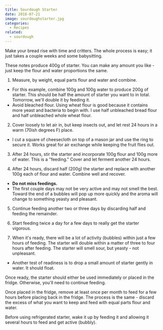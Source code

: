 ```yaml
---
title: Sourdough Starter
date: 2018-07-21
image: sourdoughstarter.jpg
categories:
  - Recipes
related:
  - sourdough
---
```


Make your bread rise with time and critters. The whole process is easy; it just takes a couple weeks and some babysitting.

These notes produce 400g of starter. You can make any amount you like - just keep the flour and water proportions the same.

1. Measure, by weight, equal parts flour and water and combine.

- For this example, combine 100g and 100g water to produce 200g of starter. This should be half the amount of starter you want to in total. Tomorrow, we'll double it by feeding it.
- Avoid bleached flour. Using wheat flour is good because it contains more yeast and bacteria to begin with. I use half unbleached bread flour and half unbleached whole wheat flour.

2. Cover loosely to let air in, but keep insects out, and let rest 24 hours in a warm (70ish degrees F) place.

- I cut a square of cheesecloth on top of a mason jar and use the ring to secure it. Works great for air exchange while keeping the fruit flies out.

3. After 24 hours, stir the starter and incorporate 100g flour and 100g more of water. This is a "feeding." Cover and let ferment another 24 hours.

4. After 24 hours, discard half (200g) the starter and replace with another 100g each of flour and water. Combine well and recover.

- **Do not miss feedings.**
- The first couple days may not be very active and may not smell the best. Toward the end of a bubbles will pop up more quickly and the aroma will change to something yeasty and pleasant.

5. Continue feeding another two or three days by discarding half and feeding the remainder.

6. Start feeding twice a day for a few days to really get the starter vigorous.

7. When it's ready, there will be a lot of activity (bubbles) within just a few hours of feeding. The starter will double within a matter of three to four hours after feeding. The starter will smell sour, but yeasty - not unpleasant.

- Another test of readiness is to drop a small amount of starter gently in water. It should float.

Once ready, the starter should either be used immediately or placed in the fridge. Otherwise, you'll need to continue feeding.

Once placed in the fridge, remove at least once per month to feed for a few hours before placing back in the fridge. The process is the same - discard the excess of what you want to keep and feed with equal parts flour and water.

Before using refrigerated starter, wake it up by feeding it and allowing it several hours to feed and get active (bubbly).
